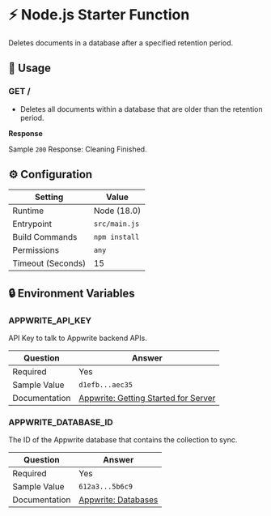 # ⚡ Node.js Starter Function

Deletes documents in a database after a specified retention period.

## 🧰 Usage

### GET /

- Deletes all documents within a database that are older than the retention period.

**Response**

Sample `200` Response: Cleaning Finished.

## ⚙️ Configuration

| Setting           | Value         |
| ----------------- | ------------- |
| Runtime           | Node (18.0)   |
| Entrypoint        | `src/main.js` |
| Build Commands    | `npm install` |
| Permissions       | `any`         |
| Timeout (Seconds) | 15            |

## 🔒 Environment Variables

### APPWRITE_API_KEY

API Key to talk to Appwrite backend APIs.

| Question      | Answer                                                                                             |
| ------------- | -------------------------------------------------------------------------------------------------- |
| Required      | Yes                                                                                                |
| Sample Value  | `d1efb...aec35`                                                                                    |
| Documentation | [Appwrite: Getting Started for Server](https://appwrite.io/docs/getting-started-for-server#apiKey) |

### APPWRITE_DATABASE_ID

The ID of the Appwrite database that contains the collection to sync.

| Question      | Answer                                                    |
| ------------- | --------------------------------------------------------- |
| Required      | Yes                                                       |
| Sample Value  | `612a3...5b6c9`                                           |
| Documentation | [Appwrite: Databases](https://appwrite.io/docs/databases) |

